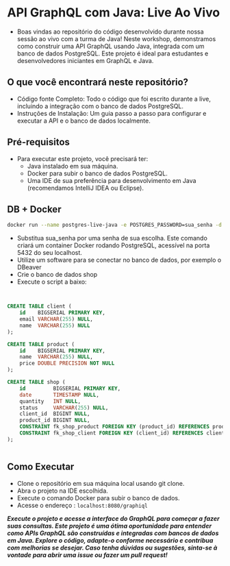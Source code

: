 # API GraphQL com Java: Live Ao Vivo

- Boas vindas ao repositório do código desenvolvido durante nossa sessão ao vivo com a turma de Java! Neste workshop, demonstramos como construir uma API GraphQL usando Java, integrada com um banco de dados PostgreSQL. Este projeto é ideal para estudantes e desenvolvedores iniciantes em GraphQL e Java.   

## O que você encontrará neste repositório?

- Código fonte Completo: Todo o código que foi escrito durante a live, incluindo a integração com o banco de dados PostgreSQL.
- Instruções de Instalação: Um guia passo a passo para configurar e executar a API e o banco de dados localmente.

## Pré-requisitos  


- Para executar este projeto, você precisará ter:
  - Java instalado em sua máquina.
  - Docker para subir o banco de dados PostgreSQL.
  - Uma IDE de sua preferência para desenvolvimento em Java (recomendamos IntelliJ IDEA ou Eclipse).

## DB + Docker

```bash 
docker run --name postgres-live-java -e POSTGRES_PASSWORD=sua_senha -d -p 5432:5432 postgres
```

- Substitua sua_senha por uma senha de sua escolha. Este comando criará um container Docker rodando PostgreSQL, acessível na porta 5432 do seu localhost.
- Utilize um software para se conectar no banco de dados, por exemplo o DBeaver  
- Crie o banco de dados shop  
- Execute o script a baixo: 

```sql 


CREATE TABLE client (
    id    BIGSERIAL PRIMARY KEY,
    email VARCHAR(255) NULL,
    name  VARCHAR(255) NULL 
);

CREATE TABLE product (
    id    BIGSERIAL PRIMARY KEY,
    name  VARCHAR(255) NULL, 
    price DOUBLE PRECISION NOT NULL 
);

CREATE TABLE shop (
    id         BIGSERIAL PRIMARY KEY,
    date       TIMESTAMP NULL, 
    quantity   INT NULL,  
    status     VARCHAR(255) NULL,
    client_id  BIGINT NULL,  
    product_id BIGINT NULL,  
    CONSTRAINT fk_shop_product FOREIGN KEY (product_id) REFERENCES product (id), 
    CONSTRAINT fk_shop_client FOREIGN KEY (client_id) REFERENCES client (id)  -- 
);



```

## Como Executar

- Clone o repositório em sua máquina local usando git clone.
- Abra o projeto na IDE escolhida.
- Execute o comando Docker para subir o banco de dados. 
- Acesse o endereço : `localhost:8080/graphiql`   

***Execute o projeto e acesse a interface do GraphQL para começar a fazer suas consultas.
Este projeto é uma ótima oportunidade para entender como APIs GraphQL são construídas e integradas com bancos de dados em Java. Explore o código, adapte-o conforme necessário e contribua com melhorias se desejar. Caso tenha dúvidas ou sugestões, sinta-se à vontade para abrir uma issue ou fazer um pull request!***